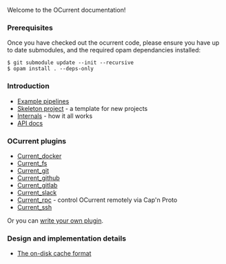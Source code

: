 Welcome to the OCurrent documentation!

### Prerequisites

Once you have checked out the ocurrent code, please ensure you have up to date submodules, and
the required opam dependancies installed:

```
$ git submodule update --init --recursive
$ opam install . --deps-only
```

### Introduction

* [Example pipelines](example_pipelines.md)
* [Skeleton project](https://github.com/ocurrent/ocurrent-skeleton) - a template for new projects
* [Internals](internals.md) - how it all works
* [API docs](https://ocurrent.github.io/ocurrent/index.html)

### OCurrent plugins

* [Current_docker](https://ocurrent.github.io/ocurrent/current_docker/index.html)
* [Current_fs](https://ocurrent.github.io/ocurrent/current/Current_fs/index.html)
* [Current_git](https://ocurrent.github.io/ocurrent/current_git/index.html)
* [Current_github](https://ocurrent.github.io/ocurrent/current_github/index.html)
* [Current_gitlab](https://ocurrent.github.io/ocurrent/current_gitlab/index.html)
* [Current_slack](https://ocurrent.github.io/ocurrent/current_slack/index.html)
* [Current_rpc](https://ocurrent.github.io/ocurrent/current_rpc/index.html) - control OCurrent remotely via Cap'n Proto
* [Current_ssh](https://ocurrent.github.io/ocurrent/current_ssh/index.html)

Or you can [write your own plugin](writing_plugins.md).

### Design and implementation details

* [The on-disk cache format](disk_cache.md)
